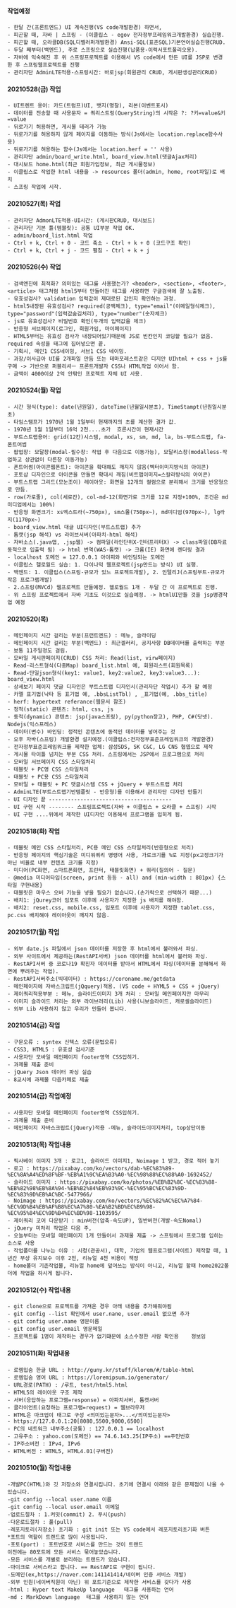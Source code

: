 #### 작업예정
    - 한달 간(프론트엔드) UI 계속진행(VS code개발환경) 하면서, 
    - 피곤할 때, 자바 | 스프링 - (이클립스 - egov 전자정부프레임워크개발환경) 실습진행.
    - 피곤할 때, 오라클DB(SQL디벨러퍼개발환경) Ansi-SQL(표준SQL)기본언어실습진행CRUD.
    - 두달 째부터(백엔드), 주로 스프링으로 실습진행(납품용-이력서포트폴리오용).
    - 자바에 익숙해진 후 위 스프링프로젝트를 이용해서 VS code에서 만든 UI를 JSP로 변경 한 후 스프링웹프로젝트를 진행
    - 관리자단 AdminLTE적용-스프링시간: 바로jsp(회원관리 CRUD, 게시판생성관리CRUD)

#### 20210528(금) 작업
    - UI트렌트 용어: 카드(트럼프)UI, 뱃지(명찰), 리본(이벤트표시)
    - 데이터를 전송할 때 사용문자 = 쿼리스트링(QueryString)의 시작은 ?: ?키=value&키=value
    - 뒤로가기 허용하면, 게시물 테러가 가능
    - 뒤로가기를 허용하지 않게 페이지를 이동하는 방식(Js에서는 location.replace함수사용)
    - 뒤로가기를 허용하는 함수(Js에서는 location.herf = '' 사용)
    - 관리자단 admin/board_write.html, board_view.html(댓글Ajax처리)
    - 대시보드 home.html(최근 회원가입정보, 최근 게시물정보)
    - 이클립스로 작업한 html 내용을 -> resources 폴더(admin, home, root파일)로 배치
    - 스프링 작업에 시작.

#### 20210527(목) 작업
    - 관리자단 AdmonLTE적용-UI시간: (게시판CRUD, 대시보드)
    - 관리자단 기본 틀(템블릿): 공통 UI부분 작업 OK.
    - admin/board_list.html 작업
    - Ctrl + k, Ctrl + 0 - 코드 축소 - Ctrl + k + 0 (코드구조 확인)
    - Ctrl + k, Ctrl + j - 코드 펼침 - Ctrl + k + j

    
#### 20210526(수) 작업
    - 검색엔진에 최적화? 의미있는 태그를 사용했는가? <header>, <section>, <footer>, <article> 태그처럼 html5부터 만들어진 태그를 사용하면 구글검색에 잘 노출됨.
    - 유효성검사? validation 입력값이 제대로된 값인지 확인하는 과정. 
    - html5내장된 유효성검사? required(공백체크), type="email"(이메일형식체크), type="password"(입력값숨김처리), type="number"(숫자체크)
    - js로 유효성검사? 비밀번호 확인(두개의 입력값을 체크)
    - 반응형 서브페이지(로그인, 회원가입, 마이페이지)
    - HTML5부터는 유효성 검사가 내장되어있기때문에 JS로 빈칸인지 코딩할 필요가 없음. required 속성을 태그에 집어넣으면 끝.
    - 기획시, 메인1 CSS네이밍, 서브1 CSS 네이밍.
    - 과장/이사급아 UI를 2개파일 만듬 또는 테마포레스트같은 디지안 UIhtml + css + js를 구매 -> 기반으로 퍼블리셔ㅡ 프론트개발자 CSS나 HTML작업 이어서 함.
    - 금액이 4000이상 2억 안팎인 프로젝트 자체 UI 사용.
    


#### 20210524(월) 작업
    - 시간 형식(type): date(년원일), dateTime(년월일시분초), TimeStampt(년원일시분초)
    - 타임스탬프가 1970년 1월 1일부터 현재까지의 초를 계산한 결가 값.
    - 1970년 1월 1일부터 16억 2천....초가  흐른시간이 현재시간
    - 부트스트랩용어: grid(12칸)시스템, modal, xs, sm, md, la, bs-부트스트랩, fa-폰트어썸
    - 팝업창: 모달창(modal-필수창: 작업 후 다음으로 이동가능), 모달리스창(modalless-작업하고 상관없이 다른창 이동가능)
    - 폰트어썸(아이콘웹폰트): 아이콘을 확대해도 깨지지 않음(벡터이미지방식의 아이콘)
    - 포토샵 디자인으로 아이콘을 만들면 확대시 깨짐(비트맵이미지=스칼라방식의 아이콘)
    - 부트스트랩 그리드(모눈조이) 레이아웃: 화면을 12개의 컬럼으로 분리해서 크기를 반응형으로 만듬.
    - row(가로줄), col(세로칸), col-md-12(화면가로 크기를 12로 지정+100%, 조건은 md미디엄에서는 100%)
    - 반응형 화면크기: xs엑스트라(~750px), sm스몰(750px~), md미디엄(970px~), lg라지(1170px~)
    - board_view.html 대글 UI디자인(부트스트랩) 추가
    - 톰캣(jsp 해석) vs 라이브서버(아파치-html 해석)
    - 자바소스(.java앱, .jsp웹) -> 컴파일(라인단위X-인터프리터X) -> class파일(DB자료 동적으로 입출력 됨) -> html 번역(WAS-톰캣) -> 크롬(IE) 화면에 렌더링 결과
    - localhost 도메인 = 127.0.0.1 아이피와 바인딩되는 도메인
    - 이클립스 헬로월드 실습: 1. 다이나믹 웹프로젝트(jsp만드는 방식) UI 실행.
    - 백엔드: 1. 이클립스(스프링-규모가 있느 프로젝트개발), 2. 인텔리J(스프링부트-규모가 작은 프로그램개발)
    - 2.스프링(MVCd) 웹프로젝트 만들예정. 헬로월드 1개 - 두달 간 이 프로젝트로 진행.
    - 위 스프링 프로젝트에서 자바 기초도 이것으로 실습예정. -> htmlUI만들 것을 jsp병경작업 예정

#### 20210520(목)
    - 메인페이지 시간 걸리는 부분(프런트엔드) : 메뉴, 슬라이딩
    - 메인페이지 시간 걸리는 부분(백엔드) : 최근겔러리, 공지사항 DB데이터를 출력하는 부분
    - 보통 11주일정도 걸림. 
    - 모바일 게시판페이지(CRUD) CSS 처리: Read(list, virw페이지)
    - Read-리스트형식(다중Map) board_list.html 예, 회원리스트(회원목록)
    - Read-단일json형식(key1: value1, key2:value2, key3:value3...): board_view.html
    - 상세보기 페이지 댓글 디자인은 부트스트랩 디자인시(관리자단 작업시) 추가 할 예정
    - 카멜 표기법(낙타 등 표기법 예, .bbsListTbl) , _표기법(예, .bbs_title)
    - herf: hypertext referance(웹문서 참조)
    - 정적(static) 콘텐츠: html, css, js
    - 동적(dynamic) 콘텐츠: jsp(java스프링), py(python장고), PHP, C#(닷넷). Nodejs(익스프레스)
    - 데이터(변수) 바인딩: 정적인 콘텐츠에 동적인 데이터를 넣어주는 것 
    - 오후 자바(스프링) 개발환경 설치예정.(이클립스:전자정부표준프레임워크의 개발환경)
    - 전자정부표준프레임워크를 제작한 업체: 삼성SDS, SK C&C, LG CNS 협엽으로 제작
    - 게시물 타이틀 넘치는 부분 CSS 처리. 스프링에서는 JSP에서 프로그램으로 처리
    - 모바일 서브메이지 CSS 스타일처리
    - 테블릿 + PC영 CSS 스타일처리
    - 태블릿 + PC용 CSS 스타일처리
    - 모바일 + 태블릿 + PC 댓글시스템 CSS + jQuery + 부트스트랩 처리
    - AdminLTE(부트스트랩기반템플릿 - 반응형)를 이용해서 관리자단 디자인 만들기
    - UI 디자인 끝 ---------------------------------------
    - UI 구현 시작 -------- 스프링프로젝트(자바 + 이클립스 + 오라클 + 스프링) 시작
    - UI 구현 ....위에서 제작한 UI디자인 이용해서 프로그램을 입히게 됨.


#### 20210518(화) 작업
    - 테블릿 메인 CSS 스타일처리, PC용 메인 CSS 스타일처리(반응형으로 처리)
    - 반응형 페이지의 핵심기술은 미디워쿼리 명령어 사용, 가로크기를 %로 지정(px고정크기가 아닌 비율로 내부 컨텐츠 크기를 지정)
    - 미디어(PC화면, 스마트폰화면, 프린터, 태블릿화면) + 쿼리(질의어 - 질문)
    - @media 미디어타입(screen, print 등등 - all) and (min-width : 801px) {스타일 구현내용}
    - 태블릿은 마우스 오버 기능을 넣을 필요가 없습니다.(손가락으로 선택하기 때문...)
    - 배치1: jQurey코어 임포트 이후에 사용자가 지정한 js 배치를 해야함.
    - 배치2: reset.css, mobile.css, 임포트 이후에 사용자가 지정한 tablet.css, pc.css 배치해야 레이아웃이 깨지지 않음.


#### 20210517(월) 작업

    - 외부 date.js 파일에서 json 데이터를 저장한 후 html에서 불러와서 파싱.
    - 외부 사이트에서 제공하는(RestAPI서버) json 데이터를 html에서 불러와 파싱.
    - RestAPI서버 중 코로나19 확진자 데이터를 받아서 HTML에서 파싱(데이터를 분해해서 화면에 뿌려주는 작업).
    - RestAPI서버주소(빅데이터) : https://coroname.me/getdata
    - 메인페이지에 자바스크립트(jQquery)적용. (VS code + HYML5 + CSS + jQuery)
    - 제이쿼리적용부분 : 메뉴, 슬라이드이미지 3개 처리 : 모바일 메인페이지만 마무리
    - 이미지 슬라이드 처리는 외부 라이브러리(Lib) 사용(니보슬라이드, 캐로셀슬라이드)
    - 외부 Lib 사용하지 않고 우리가 만들어 봅니다.

#### 20210514(금) 작업
    - 구문오류 : syntex 신텍스 오류(문법오류) 
    - CSS3, HTML5 : 유효성 검사기준
    - 사용자단 모바일 메인페이지 footer영역 CSS입히기.
    - 과제물 제출 준비
    - jQuery Json 데이터 파싱 실습
    - 8교시에 과제물 다음카페로 제출

#### 20210514(금) 작업예정
    - 사용자단 모바일 메인페이지 footer영역 CSS입히기.
    - 과제물 제출 준비
    - 메인페이지 자바스크립트(jQuery)적용 -메뉴, 슬라이드이미지처리, top상단이동


#### 20210513(목) 작업내용
    - 픽사베이 이미지 3개 : 로고1, 슬라이드 이미지1, Noimage 1 받고, 경로 적어 놓기
    - 로고 : https://pixabay.com/ko/vectors/dab-%EC%83%89-%EC%8A%A4%ED%8F%BF-%EB%A1%9C%EA%B3%A0-%EC%98%88%EC%88%A0-1692452/
    - 슬라이드 이미지 : https://pixabay.com/ko/photos/%EB%B2%8C-%EC%83%88-%EB%82%98%EB%8A%94-%EB%B2%84%EB%93%9C-%EC%95%BC%EC%83%9D-%EC%83%9D%EB%AC%BC-5477966/
    - Noimage : https://pixabay.com/ko/vectors/%EC%82%AC%EC%A7%84-%EC%9D%B4%EB%AF%B8%EC%A7%80-%EA%B2%BD%EC%B9%98-%EC%95%84%EC%9D%B4%EC%BD%98-1103595/
    - 제이쿼리 코어 다운받기 : min버전(압축-속도UP), 일반버전(개발-속도Nomal)
    - jQuery 미처리 작업은 다음 주, 
    - 오늘부터는 모바일 메인페이지 1개 만들어서 과제물 제출 -> 스프링에서 프로그램 입히는 소스로 사용
    - 작업폴더를 나누는 이유 : 시청(관공서), 대학, 기업의 웹프로그램(사이트) 제작할 때, 1년간 무상 유지보수 이후 2천, 리뉴얼 4천 비용이 책정
    - home폴더 기존작업물, 리뉴얼 home에 덮어쓰는 방식이 아니고, 리뉴얼 할때 home2022폴더에 작업을 하시게 됩니다.
#### 20210512(수) 작업내용
    - git clone으로 프로젝트를 가져온 경우 아래 내용을 추가해줘야됨
    - git config --list 확인에서 user.nane, user.email 없으면 추가
    - git config user.name 영문이름
    - git config user.email 영문메일
    - 프로젝트를 1명이 제작하는 경우가 없기떄문에 소스수정한 사람 확인용    정보임


#### 20210511(화) 작업내용
    - 로렘입숨 한글 URL : http://guny.kr/stuff/klorem/#/table-html
    - 로렘입숨 영어 URL : https://loremipsum.io/generator/
    - URL경로(PATH) : /루트, test/html5.html
    - HTML5의 레이아웃 구조 제작
    - 서버(응답하는 프로그램=response) = 아파치서버, 톰캣서버
    - 클라이언트(요청하는 프로그램=request) = 웹브라우저
    - HTML은 마크업이 태그로 구성 <의미있는문자>...</의미있는문자>
    - https://127.0.0.1:20[8080,5500,9000,6500]
    - PC의 네트워크 내부주소(공통) : 127.0.0.1 == localhost
    - 고유주소 : yahoo.com(도메인) == 74.6.143.25(IP주소) ==주민번호
    - IP주소버전 : IPv4, IPv6
    - HTML버전 : HTML5, HTML4.01(구버전)


#### 20210510(월) 작업내용
    -개발PC(HTML)와 깃 저장소와 연결시킵니다. 초기에 연결시 아래와 같은 문제점이 나올 수 있습니다.
    -git config --local user.name 이름
    -git config --local user.email 이메일
    -업로드절차 : 1.커밋(commit) 2. 푸시(push)
    -다운로드절차 : 풀(pull) 
    -레포지토리(저장소) 초기화 : git init 또는 VS code에서 레포지토리초기화 버튼 
    *포트의 역할이 트랜드로 많이 사용됩니다.
    -포토(port) : 포트번호로 서비스를 만드는 것이 트랜드
    이전에는 80포트에 모든 서비스 묶어놓았습니다.
    -모든 서비스를 개별로 분리하는 트랜드가 있습니다. 
    -마이크로 서비스라고 합니다. == RestAPI로 구현이 됩니다.
    -도메인(ex,https://naver.com:141141414/네이버 인증 서비스 개발)
    -외부 인원(네이버직원이 아닌) 위 포트기준으로 제작한 서비스를 갖다가 사용
    -html : Hyper text MakeUp language   태그를 사용하는 언어
    -md : MarkDown language  태그를 사용하지 않는 언어